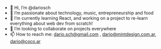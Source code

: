 - 👋 Hi, I’m @dariosch
- 👀 I’m passionate about technology, music, entrepreneurship and food
- 🌱 I’m currently learning React, and working on a project to re-learn everything about web dev from scratch!
- 💞️ I’m looking to collaborate on projects everywhere
- 📫 How to reach me: dario.sch@gmail.com , dario@mintdesign.com.ar, dario@coco.ar

<!---
dariosch/dariosch is a ✨ special ✨ repository because its `README.md` (this file) appears on your GitHub profile.
You can click the Preview link to take a look at your changes.
--->
